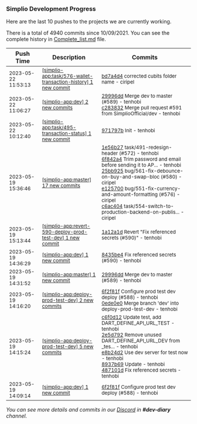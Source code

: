 
### Simplio Development Progress

Here are the last 10 pushes to the projects we are currently working.

There is a total of 4940 commits since 10/09/2021. You can see the complete history in
 [Complete_list.md](Complete_list.md) file.

| Push Time | Description | Commits |
| --- | --- | --- |
| <sub>2023-05-22 11:53:13</sub> | <sub>[[simplio-app:task/576\-wallet\-transaction\-history] 1 new commit](https://github.com/SimplioOfficial/simplio-app/commit/bd7a4d440ee4df95685bcf37fdba9ea691f52542)</sub> | <sub>[bd7a4d4](https://github.com/SimplioOfficial/simplio-app/commit/bd7a4d440ee4df95685bcf37fdba9ea691f52542) corrected cubits folder name - ciripel</sub> |
| <sub>2023-05-22 11:06:27</sub> | <sub>[[simplio-app:dev] 2 new commits](https://github.com/SimplioOfficial/simplio-app/compare/8435be4f5580...c2838329451a)</sub> | <sub>[29996dd](https://github.com/SimplioOfficial/simplio-app/commit/29996dd9d6640b07d501fef704b9b59afc5c0561) Merge dev to master (#589) - tenhobi<br>[c283832](https://github.com/SimplioOfficial/simplio-app/commit/c2838329451aaecca239591793909097c214c1cd) Merge pull request #591 from SimplioOfficial/dev - tenhobi</sub> |
| <sub>2023-05-22 10:12:40</sub> | <sub>[[simplio-app:task/495\-transaction\-status] 1 new commit](https://github.com/SimplioOfficial/simplio-app/commit/971797bf2cdf7d57333ce96611c548cb73cb81cd)</sub> | <sub>[971797b](https://github.com/SimplioOfficial/simplio-app/commit/971797bf2cdf7d57333ce96611c548cb73cb81cd) Init - tenhobi</sub> |
| <sub>2023-05-19 15:36:46</sub> | <sub>[[simplio-app:master] 17 new commits](https://github.com/SimplioOfficial/simplio-app/compare/29996dd9d664...c2838329451a)</sub> | <sub>[1e56b27](https://github.com/SimplioOfficial/simplio-app/commit/1e56b278d21a7e02c6684f4d3981aa773599cf36) task/491-redesign-header (#572) - tenhobi<br>[6f842a4](https://github.com/SimplioOfficial/simplio-app/commit/6f842a487c7a942f3844448a65623d285ab99def) Trim password and email before sending it to AP... - tenhobi<br>[25bb925](https://github.com/SimplioOfficial/simplio-app/commit/25bb925a9dc944169e50199502ddce88d26e5298) bug/561-fix-debounce-on-buy-and-swap-bloc (#580) - ciripel<br>[e125700](https://github.com/SimplioOfficial/simplio-app/commit/e12570096cb73fb12bc7cbd112228ff8b595179a) bug/551-fix-currency-and-amount-formatting (#576) - ciripel<br>[c6ac404](https://github.com/SimplioOfficial/simplio-app/commit/c6ac404b98267da9ef179b53e73a8ce873373d85) task/554-switch-to-production-backend-on-publis... - ciripel</sub> |
| <sub>2023-05-19 15:13:44</sub> | <sub>[[simplio-app:revert\-590\-deploy\-prod\-test\-dev] 1 new commit](https://github.com/SimplioOfficial/simplio-app/commit/1a12a1dcf1e4c063de3fce39352b7db4105b4412)</sub> | <sub>[1a12a1d](https://github.com/SimplioOfficial/simplio-app/commit/1a12a1dcf1e4c063de3fce39352b7db4105b4412) Revert "Fix referenced secrets (#590)" - tenhobi</sub> |
| <sub>2023-05-19 14:36:29</sub> | <sub>[[simplio-app:dev] 1 new commit](https://github.com/SimplioOfficial/simplio-app/commit/8435be4f558047f142b8c47714a6d4f6a467b7c3)</sub> | <sub>[8435be4](https://github.com/SimplioOfficial/simplio-app/commit/8435be4f558047f142b8c47714a6d4f6a467b7c3) Fix referenced secrets (#590) - tenhobi</sub> |
| <sub>2023-05-19 14:31:52</sub> | <sub>[[simplio-app:master] 1 new commit](https://github.com/SimplioOfficial/simplio-app/commit/29996dd9d6640b07d501fef704b9b59afc5c0561)</sub> | <sub>[29996dd](https://github.com/SimplioOfficial/simplio-app/commit/29996dd9d6640b07d501fef704b9b59afc5c0561) Merge dev to master (#589) - tenhobi</sub> |
| <sub>2023-05-19 14:16:20</sub> | <sub>[[simplio-app:deploy\-prod\-test\-dev] 2 new commits](https://github.com/SimplioOfficial/simplio-app/compare/487101ddef2d...0ede0e097b42)</sub> | <sub>[6f2f81f](https://github.com/SimplioOfficial/simplio-app/commit/6f2f81f679b8884e703d9859b0b4f8f274cc14ef) Configure prod test dev deploy (#588) - tenhobi<br>[0ede0e0](https://github.com/SimplioOfficial/simplio-app/commit/0ede0e097b42f197f28e5f817cb6ab1f0b6d7f86) Merge branch 'dev' into deploy-prod-test-dev - tenhobi</sub> |
| <sub>2023-05-19 14:15:24</sub> | <sub>[[simplio-app:deploy\-prod\-test\-dev] 5 new commits](https://github.com/SimplioOfficial/simplio-app/compare/c6f0d1227d9b^...487101ddef2d)</sub> | <sub>[c6f0d12](https://github.com/SimplioOfficial/simplio-app/commit/c6f0d1227d9b97be24b0c5938acd869ba6d99cca) Update test, add DART_DEFINE_API_URL_TEST - tenhobi<br>[2e5d792](https://github.com/SimplioOfficial/simplio-app/commit/2e5d7927718576100e84bf80d29599c15378bcca) Remove unused DART_DEFINE_API_URL_DEV from _tes... - tenhobi<br>[e8b24d2](https://github.com/SimplioOfficial/simplio-app/commit/e8b24d2a4086bc1055761da19f8efab62a42b0bb) Use dev server for test now - tenhobi<br>[8937b69](https://github.com/SimplioOfficial/simplio-app/commit/8937b693e7f815ea6be2e13a0c11449c0895d36d) Update - tenhobi<br>[487101d](https://github.com/SimplioOfficial/simplio-app/commit/487101ddef2dfdeddca4c8d478d34a30ede780e9) Fix referenced secrets - tenhobi</sub> |
| <sub>2023-05-19 14:09:14</sub> | <sub>[[simplio-app:dev] 1 new commit](https://github.com/SimplioOfficial/simplio-app/commit/6f2f81f679b8884e703d9859b0b4f8f274cc14ef)</sub> | <sub>[6f2f81f](https://github.com/SimplioOfficial/simplio-app/commit/6f2f81f679b8884e703d9859b0b4f8f274cc14ef) Configure prod test dev deploy (#588) - tenhobi</sub> |

_You can see more details and commits in our [Discord](https://discord.gg/aKhjuwZmdP) in **#dev-diary** channel._
